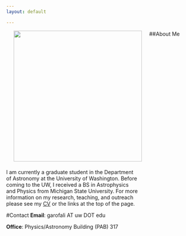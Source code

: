 ```yaml
---
layout: default

---
```




<p style="
	float: left;
	margin: 0 20px  20px;
">
<img src="../images/melando.png" height="352px" width="345px">
</p>

##About Me
<p style='text-align: left; padding-right: 150px'>
I am currently a graduate student in the Department of Astronomy at the University of Washington. Before coming to the UW, I received a BS in Astrophysics and Physics from Michigan State University. For more information on my research, teaching, and outreach please see my <a href="docs/grad_CV.pdf">CV</a> or the links at the top of the page.</p>

#Contact
**Email**: garofali AT uw DOT edu

**Office**: Physics/Astronomy Building (PAB) 317


